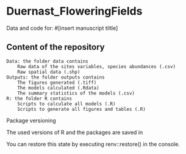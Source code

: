 # Duernast_FloweringFields

Data and code for:
#[insert manuscript tiltle]
## Content of the repository

    Data: the folder data contains
        Raw data of the sites variables, species abundances (.csv)
        Raw spatial data (.shp)
    Outputs: the folder outputs contains
        The figures generated (.tiff)
        The models calculated (.Rdata)
        The summary statistics of the models (.csv)
    R: the folder R contains
        Scripts to calculate all models (.R)
        Scripts to generate all figures and tables (.R)

Package versioning

The used versions of R and the packages are saved in

You can restore this state by executing renv::restore() in the console.
